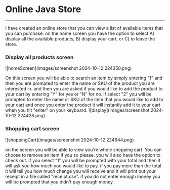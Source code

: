 # Online Java Store
___
I have created an online store that you can view a list of available items that you can purchase.
on the home screen you have the option to select A) display all the available products, B) display your cart, 
or C) to leave the store.

### Display all products screen
![homeScreen](images/screenshot 2024-10-12 224350.png)

On this screen you will be able to search an item by simply entering "1" and then you are prompted to enter the name
or SKU of the product you are interested in. and then you are asked if you would like to add the product to your cart by 
entering "Y" for yes or "N" for no. if select "2" you will be prompted to enter the name or SKU of the item that you would
like to add to your cart and once you enter the product it will instantly add it to your cart when you hit "enter" on your
keyboard.
![display](images/screenshot 2024-10-12 224428.png)

### Shopping cart screen


![shoppingCart](images/screenshot 2024-10-12 224644.png)

on the screen you will be able to view you're whole shopping cart. You can choose to remove an item if you so please.
you will also have the option to check out. if you select "1" you will be prompted with your total and then it will ask 
you how much you would like to pay. if you pay more than the total it will tell you how much change you will receive and 
it will print out your receipt in a file called "receipt.csv". if you do not enter enough money you will be prompted that 
you didn't pay enough money.



